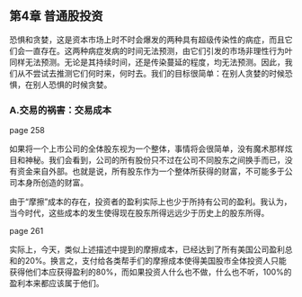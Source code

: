 ## 第4章 普通股投资

恐惧和贪婪，这是资本市场上时不时会爆发的两种具有超级传染性的病症，而且它们会一直存在。这两种病症发病的时间无法预测，由它们引发的市场非理性行为叶同样无法预测。无论是其持续时间，还是传染蔓延的程度，均无法预测。因此，我们从不尝试去推测它们何时来，何时去。我们的目标很简单：在别人贪婪的时候恐惧，在别人恐惧的时候贪婪。

### A.交易的祸害：交易成本

page 258

如果将一个上市公司的全体股东视为一个整体，事情将会很简单，没有魔术那样炫目和神秘。我们会看到，公司的所有股份只不过在公司不同股东之间换手而已，没有资金来自外部。也就是说，所有股东作为一个整体所获得的财富，不可能多于公司本身所创造的财富。

由于“摩擦”成本的存在，投资者的盈利实际上也少于所持有公司的盈利。我认为，当今时代，这些成本的发生使得现在股东所得远远少于历史上的股东所得。

page 261

实际上，今天，类似上述描述中提到的摩擦成本，已经达到了所有美国公司盈利总和的20%。换言之，支付给各类帮手们的摩擦成本使得美国股市全体投资人只能获得他们本应获得盈利的80%，而如果投资人什么也不做，什么也不听，100%的盈利本来都应该属于他们。
